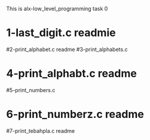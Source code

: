 This is alx-low_level_programming task 0
# 1-last_digit.c readmie
#2-print_alphabet.c readme
#3-print_alphabets.c
# 4-print_alphabt.c readme
#5-print_numbers.c
# 6-print_numberz.c readme
#7-print_tebahpla.c readme

